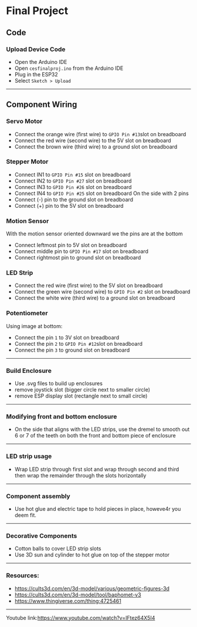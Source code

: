 # Final Project

## Code

### Upload Device Code
- Open the Arduino IDE
- Open `cesfinalproj.ino` from the Arduino IDE
- Plug in the ESP32
- Select `Sketch > Upload`
---
## Component Wiring

### Servo Motor
- Connect the orange wire (first wire) to `GPIO Pin #13`slot on breadboard
- Connect the red wire (second wire) to the 5V slot on breadboard
- Connect the brown wire (third wire) to a ground slot on breadboard
### Stepper Motor
- Connect IN1 to `GPIO Pin #15` slot on breadboard
- Connect IN2 to `GPIO Pin #27` slot on breadboard
- Connect IN3 to `GPIO Pin #26` slot on breadboard
- Connect IN4 to `GPIO Pin #25` slot on breadboard
On the side with 2 pins
- Connect (-) pin to the ground slot on breadboard
- Connect (+) pin to the 5V slot on breadboard
### Motion Sensor
With the motion sensor oriented downward we the pins are at the bottom
- Connect leftmost pin to 5V slot on breadboard
- Connect middle pin to `GPIO Pin #17` slot on breadboard
- Connect rightmost pin to ground slot on breadboard
### LED Strip
- Connect the red wire (first wire) to  the 5V slot on breadboard
- Connect the green wire (second wire) to `GPIO Pin #2` slot on breadboard
- Connect the white wire (third wire) to a ground slot on breadboard
### Potentiometer
Using image at bottom:
- Connect the pin `1` to 3V slot on breadboard
- Connect the pin `2` to `GPIO Pin #12`slot on breadboard
- Connect the pin `3` to ground slot on breadboard
---
### Build Enclosure
- Use .svg files to build up enclosures
- remove joystick slot (bigger circle next to smaller circle)
- remove ESP display slot (rectangle next to small circle)
---
### Modifying front and bottom enclosure
- On the side that aligns with the LED strips, use the dremel to smooth out 6 or 7 of the teeth on both the front and bottom piece of enclosure
---
### LED strip usage
- Wrap LED strip through first slot and wrap through second and third then wrap the remainder through the slots horizontally
---
### Component assembly
- Use hot glue and electric tape to hold pieces in place, howeve4r you deem fit.
---
### Decorative Components
- Cotton balls to cover LED strip slots
- Use 3D sun and cylinder to hot glue on top of the stepper motor
---
### Resources:
- https://cults3d.com/en/3d-model/various/geometric-figures-3d
- https://cults3d.com/en/3d-model/tool/baphomet-v3
- https://www.thingiverse.com/thing:4725461
---
Youtube link:https://www.youtube.com/watch?v=IFtez64X5I4
